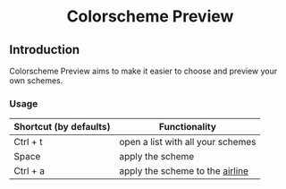 <h1 align="center">
  Colorscheme Preview
</h1>

## Introduction

Colorscheme Preview aims to make it easier to choose and preview your own schemes.

### Usage

Shortcut (by defaults) | Functionality
---------|--------------
Ctrl + t | open a list with all your schemes
Space    | apply the scheme
Ctrl + a | apply the scheme to the [airline](https://github.com/vim-airline/vim-airline)
